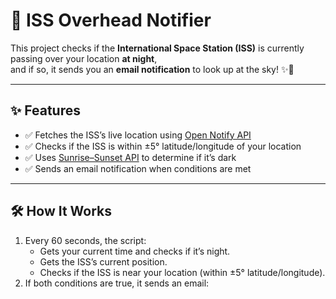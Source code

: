 # 📡 ISS Overhead Notifier

This project checks if the **International Space Station (ISS)** is currently passing over your location **at night**,  
and if so, it sends you an **email notification** to look up at the sky! ✨🚀

---

## ✨ Features
- ✅ Fetches the ISS’s live location using [Open Notify API](http://api.open-notify.org/iss-now.json)
- ✅ Checks if the ISS is within ±5° latitude/longitude of your location
- ✅ Uses [Sunrise–Sunset API](https://sunrise-sunset.org/api) to determine if it’s dark
- ✅ Sends an email notification when conditions are met

---

## 🛠️ How It Works
1. Every 60 seconds, the script:
   - Gets your current time and checks if it’s night.
   - Gets the ISS’s current position.
   - Checks if the ISS is near your location (within ±5° latitude/longitude).
2. If both conditions are true, it sends an email:
